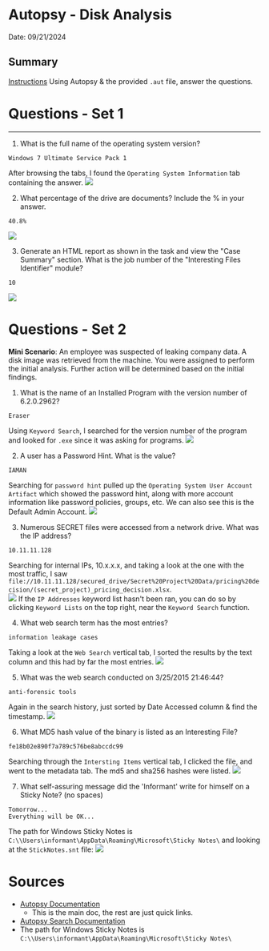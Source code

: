 # Autopsy - Disk Analysis
Date: 09/21/2024
## Summary
[Instructions](https://tryhackme.com/r/room/btautopsye0)
Using Autopsy & the provided `.aut` file, answer the questions.

# Questions - Set 1
--------------------------
1. What is the full name of the operating system version?

```
Windows 7 Ultimate Service Pack 1
```
After browsing the tabs, I found the `Operating System Information` tab containing the answer.
![](file-20240920192035519.png)

2. What percentage of the drive are documents? Include the % in your answer.

```
40.8%
```

![](file-20240920191713222.png)

3. Generate an HTML report as shown in the task and view the "Case Summary" section.  What is the job number of the "Interesting Files Identifier" module?

```
10
```

![](file-20240920192249195.png)

# Questions - Set 2

**Mini Scenario**: An employee was suspected of leaking company data. A disk image was retrieved from the machine. You were assigned to perform the initial analysis. Further action will be determined based on the initial findings.

1. What is the name of an Installed Program with the version number of 6.2.0.2962?

```
Eraser
```
Using `Keyword Search`, I searched for the version number of the program and looked for `.exe` since it was asking for programs.
![](file-20240920232540469.png)

2. A user has a Password Hint. What is the value?

```
IAMAN
```
Searching for `password hint` pulled up the `Operating System User Account Artifact` which showed the password hint, along with more account information like password policies, groups, etc.  We can also see this is the Default Admin Account.
![](file-20240920234641284.png)

3. Numerous SECRET files were accessed from a network drive. What was the IP address?

```
10.11.11.128
```
Searching for internal IPs, 10.x.x.x, and taking a look at the one with the most traffic, I saw `file://10.11.11.128/secured_drive/Secret%20Project%20Data/pricing%20decision/(secret_project)_pricing_decision.xlsx`.  
![](file-20240920235652830.png)
If the `IP Addresses` keyword list hasn't been ran, you can do so by clicking `Keyword Lists` on the top right, near the `Keyword Search` function.

4. What web search term has the most entries?

```
information leakage cases
```
Taking a look at the `Web Search` vertical tab, I sorted the results by the text column and this had by far the most entries.
![](file-20240921000301162.png)

5. What was the web search conducted on 3/25/2015 21:46:44?

```
anti-forensic tools
```
Again in the search history, just sorted by Date Accessed column & find the timestamp.
![](file-20240921000519933.png)

6. What MD5 hash value of the binary is listed as an Interesting File?

```
fe18b02e890f7a789c576be8abccdc99
```
Searching through the `Intersting Items` vertical tab, I clicked the file, and went to the metadata tab.  The md5 and sha256 hashes were listed.
![](file-20240921000709434.png)

7. What self-assuring message did the 'Informant' write for himself on a Sticky Note? (no spaces)

```
Tomorrow...
Everything will be OK...
```
The path for Windows Sticky Notes is `C:\\Users\informant\AppData\Roaming\Microsoft\Sticky Notes\` and looking at the `StickNotes.snt` file:
![](file-20240921012625884.png)
# Sources
- [Autopsy Documentation](https://sleuthkit.org/autopsy/docs/user-docs/4.12.0/index.html)
	- This is the main doc, the rest are just quick links.
- [Autopsy Search Documentation](http://sleuthkit.org/autopsy/docs/user-docs/4.12.0/ad_hoc_keyword_search_page.html)
- The path for Windows Sticky Notes is `C:\\Users\informant\AppData\Roaming\Microsoft\Sticky Notes\`